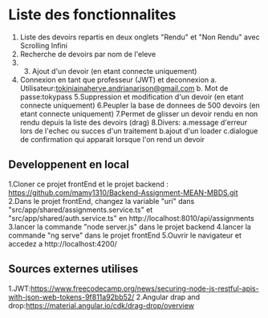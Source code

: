 # Liste des fonctionnalites

1. Liste des devoirs repartis en deux onglets "Rendu" et "Non Rendu" avec Scrolling Infini
2. Recherche de devoirs par nom de l'eleve
3. 3. Ajout d'un devoir (en etant connecte uniquement)
4. Connexion en tant que professeur (JWT) et deconnexion
  a. Utilisateur:tokiniainaherve.andrianarison@gmail.com
  b. Mot de passe:tokypass
5.Suppression et modification d'un devoir (en etant connecte uniquement)
6.Peupler la base de donnees de 500 devoirs (en etant connecte uniquement)
7.Permet de glisser un devoir rendu en non rendu depuis la liste des devoirs (drag)
8.Divers:
  a.message d'erreur lors de l'echec ou succes d'un traitement
  b.ajout d'un loader
  c.dialogue de confirmation qui apparait lorsque l'on rend un devoir

## Developpenent en local

1.Cloner ce projet frontEnd et le projet backend : https://github.com/mamy1310/Backend-Assignment-MEAN-MBDS.git 
2.Dans le projet frontEnd, changez la variable "uri" dans "src/app/shared/assignments.service.ts" et "src/app/shared/auth.service.ts"  en http://localhost:8010/api/assignments
3.lancer la commande "node server.js" dans le projet backend
4.lancer la commande "ng serve" dans le projet frontEnd
5.Ouvrir le navigateur et accedez a http://localhost:4200/

## Sources externes utilises
1.JWT:https://www.freecodecamp.org/news/securing-node-js-restful-apis-with-json-web-tokens-9f811a92bb52/
2.Angular drap and drop:https://material.angular.io/cdk/drag-drop/overview



